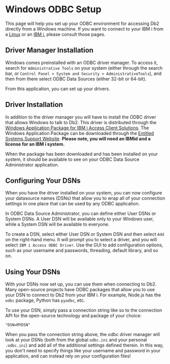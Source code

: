 # Windows ODBC Setup

This page will help you set up your ODBC environment for accessing Db2 directly from a Windows machine. If you want to connect to your IBM i from a [Linux](./2.linux.md) or an [IBM i](./2.ibmi.md), please consult those pages.

## Driver Manager Installation

Windows comes preinstalled with an ODBC driver manager. To access it, search for `Administrative Tools` on your system (either through the search bar, or `Control Panel > System and Security > AdministrativeTools`), and then from there select ODBC Data Sources (either 32-bit or 64-bit).

From this application, you can set up your drivers.

## Driver Installation

In addition to the driver manager you will have to install the ODBC driver that allows Windows to talk to Db2.  This driver is distributed through the [Windows Application Package for IBM i Access Client Solutions](https://www.ibm.com/support/knowledgecenter/en/ssw_ibm_i_73/rzahg/rzahgiciaw.htm). The Windows Application Package can be downloaded through the [Entitled Systems Support Website](https://www.ibm.com/servers/eserver/ess/index.wss). **Please note, you will need an IBMid and a license for an IBM i system.** 

When the package has been downloaded and has been installed on your system, it should be available to see on your ODBC Data Source Administrator application.

## Configuring Your DSNs

When you have the driver installed on your system, you can now configure your datasource names (DSNs) that allow you to wrap all of your connection settings in one place that can be used by any ODBC application.

In ODBC Data Source Administrator, you can define either User DSNs or System DSNs. A User DSN will be available only to your Windows user, while a System DSN will be available to everyone.

To create a DSN, select either User DSN or System DSN and then select `Add` on the right-hand menu. It will prompt you to select a driver, and you will select `IBM i Access ODBC Driver`. Use the GUI to add configuration options, such as your username and passwords, threading, default library, and so on.

## Using Your DSNs

With your DSNs now set up, you can use them when connecting to Db2. Many open-source projects have ODBC packages that allow you to use your DSN to connect to Db2 from your IBM i. For example, Node.js has the `odbc` package, Python has `pyodbc`, etc.

To use your DSN, simply pass a connection string like so to the connection API for the open-source technology and package of your choice:

```
"DSN=MYDSN"
```
When you pass the connection string above, the odbc driver manager will look at your DSNs (both from the global `odbc.ini` and your personal `.odbc.ini`) and add all of the additional settings defined therein. In this way, you don't need to specify things like your username and password in your application, and can instead rely on your configuration files!
